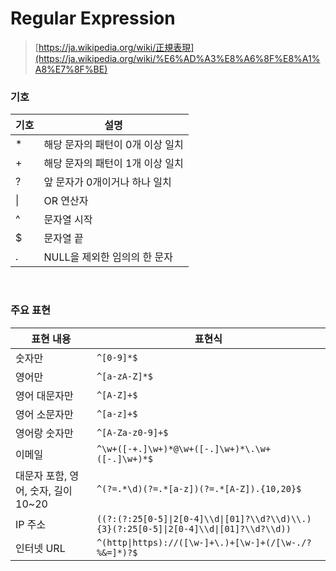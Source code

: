 Regular Expression
===

>[https://ja.wikipedia.org/wiki/正規表現](https://ja.wikipedia.org/wiki/%E6%AD%A3%E8%A6%8F%E8%A1%A8%E7%8F%BE)

### 기호
|기호|설명|
|-|-|
|*|해당 문자의 패턴이 0개 이상 일치|
|+|해당 문자의 패턴이 1개 이상 일치|
|?|앞 문자가 0개이거나 하나 일치|
|\||OR 연산자|
|^|문자열 시작|
|$|문자열 끝|
|.|NULL을 제외한 임의의 한 문자|

<br>

### 주요 표현
|표현 내용|표현식|
|-|-|
|숫자만|`^[0-9]*$`|
|영어만|`^[a-zA-Z]*$`|
|영어 대문자만|`^[A-Z]+$`|
|영어 소문자만|`^[a-z]+$`|
|영어랑 숫자만|`^[A-Za-z0-9]+$`|
|이메일|`^\w+([-+.]\w+)*@\w+([-.]\w+)*\.\w+([-.]\w+)*$`|
|대문자 포함, 영어, 숫자, 길이 10~20|`^(?=.*\d)(?=.*[a-z])(?=.*[A-Z]).{10,20}$`|
|IP 주소|`((?:(?:25[0-5]\|2[0-4]\\d\|[01]?\\d?\\d)\\.){3}(?:25[0-5]\|2[0-4]\\d\|[01]?\\d?\\d))`|
|인터넷 URL|`^(http\|https)://([\w-]+\.)+[\w-]+(/[\w-./?%&=]*)?$`|

<br>
